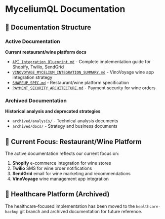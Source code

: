 # MyceliumQL Documentation

## 📁 Documentation Structure

### Active Documentation
**Current restaurant/wine platform docs**

- [`API_Integration_Blueprint.md`](active/API_Integration_Blueprint.md) - Complete implementation guide for Shopify, Twilio, SendGrid
- [`VINOVOYAGE_MYCELIUM_INTEGRATION_SUMMARY.md`](active/VINOVOYAGE_MYCELIUM_INTEGRATION_SUMMARY.md) - VinoVoyage wine app integration strategy
- [`SHAPEUP_SPEC.md`](active/SHAPEUP_SPEC.md) - Restaurant/wine platform specification
- [`PAYMENT_SECURITY_ARCHITECTURE.md`](active/PAYMENT_SECURITY_ARCHITECTURE.md) - Payment security for wine orders

### Archived Documentation
**Historical analysis and deprecated strategies**

- `archived/analysis/` - Technical analysis documents
- `archived/docs/` - Strategy and business documents

## 🎯 Current Focus: Restaurant/Wine Platform

The active documentation reflects our current focus on:
1. **Shopify** e-commerce integration for wine stores
2. **Twilio** SMS for wine order notifications
3. **SendGrid** email for wine marketing and recommendations
4. **VinoVoyage** wine management app integration

## 🏥 Healthcare Platform (Archived)

The healthcare-focused implementation has been moved to the `healthcare-backup` git branch and archived documentation for future reference.
